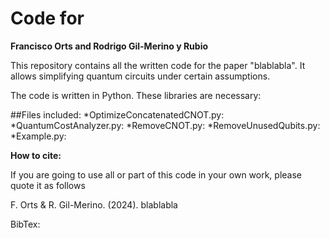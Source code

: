 # Code for <nombre del paper>

**Francisco Orts and Rodrigo Gil-Merino y Rubio**

This repository contains all the written code for the paper "blablabla". It allows simplifying quantum circuits under certain assumptions.

The code is written in Python. These libraries are necessary:

##Files included:
*OptimizeConcatenatedCNOT.py:
*QuantumCostAnalyzer.py:
*RemoveCNOT.py:
*RemoveUnusedQubits.py:
*Example.py:

**How to cite:**

If you are going to use all or part of this code in your own work, please quote it as follows

F. Orts & R. Gil-Merino. (2024). blablabla

BibTex:
